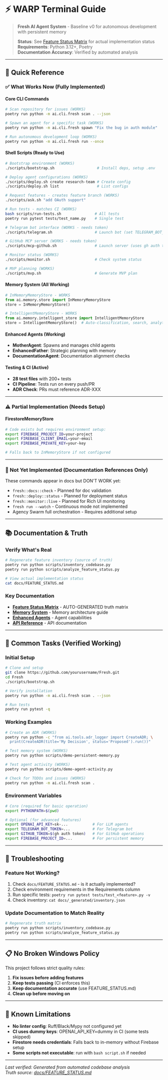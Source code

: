 # ⚡ WARP Terminal Guide

> **Fresh AI Agent System** - Baseline v0 for autonomous development with persistent memory
> 
> **Status**: See [Feature Status Matrix](docs/FEATURE_STATUS.md) for actual implementation status  
> **Requirements**: Python 3.12+, Poetry  
> **Documentation Accuracy**: Verified by automated analysis

---

## 🎯 Quick Reference

### ✅ What Works Now (Fully Implemented)

#### Core CLI Commands
```bash
# Scan repository for issues (WORKS)
poetry run python -m ai.cli.fresh scan . --json

# Spawn an agent for a specific task (WORKS) 
poetry run python -m ai.cli.fresh spawn "Fix the bug in auth module"

# Run autonomous development loop (WORKS)
poetry run python -m ai.cli.fresh run --once
```

#### Shell Scripts (Ready to Use)
```bash
# Bootstrap environment (WORKS)
./scripts/bootstrap.sh                   # Install deps, setup .env

# Deploy agent configurations (WORKS)
./scripts/deploy.sh create research-team # Create config
./scripts/deploy.sh list                 # List configs

# Request features - creates feature branch (WORKS)
./scripts/ask.sh "add OAuth support"     

# Run tests - matches CI (WORKS)
bash scripts/run-tests.sh               # All tests
poetry run pytest tests/test_name.py    # Single test

# Telegram bot interface (WORKS - needs token)
./scripts/telegram.sh                   # Launch bot (set TELEGRAM_BOT_TOKEN first)

# GitHub MCP server (WORKS - needs token)
./scripts/mcp-github.sh                 # Launch server (uses gh auth token)

# Monitor status (WORKS)
./scripts/monitor.sh                    # Check system status

# MVP planning (WORKS)
./scripts/mvp.sh                        # Generate MVP plan
```

#### Memory System (All Working)
```python
# InMemoryMemoryStore - WORKS
from ai.memory.store import InMemoryMemoryStore
store = InMemoryMemoryStore()

# IntelligentMemoryStore - WORKS  
from ai.memory.intelligent_store import IntelligentMemoryStore
store = IntelligentMemoryStore()  # Auto-classification, search, analytics
```

#### Enhanced Agents (Working)
- **MotherAgent**: Spawns and manages child agents
- **EnhancedFather**: Strategic planning with memory
- **DocumentationAgent**: Documentation alignment checks

#### Testing & CI (Active)
- **28 test files** with 200+ tests
- **CI Pipeline**: Tests run on every push/PR
- **ADR Check**: PRs must reference ADR-XXX

---

### ⚠️ Partial Implementation (Needs Setup)

#### FirestoreMemoryStore
```bash
# Code exists but requires environment setup:
export FIREBASE_PROJECT_ID=your-project
export FIREBASE_CLIENT_EMAIL=your-email  
export FIREBASE_PRIVATE_KEY=your-key

# Falls back to InMemoryStore if not configured
```

---

### 🚧 Not Yet Implemented (Documentation References Only)

These commands appear in docs but DON'T WORK yet:
- `fresh::docs::check` - Planned for doc validation
- `fresh::deploy::status` - Planned for deployment status  
- `fresh::monitor::live` - Planned for Rich UI monitoring
- `fresh run --watch` - Continuous mode not implemented
- Agency Swarm full orchestration - Requires additional setup

---

## 📚 Documentation & Truth

### Verify What's Real
```bash
# Regenerate feature inventory (source of truth)
poetry run python scripts/inventory_codebase.py
poetry run python scripts/analyze_feature_status.py

# View actual implementation status
cat docs/FEATURE_STATUS.md
```

### Key Documentation
- **[Feature Status Matrix](docs/FEATURE_STATUS.md)** - AUTO-GENERATED truth matrix
- **[Memory System](docs/MEMORY_SYSTEM.md)** - Memory architecture guide
- **[Enhanced Agents](docs/ENHANCED_AGENTS.md)** - Agent capabilities
- **[API Reference](docs/API_REFERENCE.md)** - API documentation

---

## 🔧 Common Tasks (Verified Working)

### Initial Setup
```bash
# Clone and setup
git clone https://github.com/yourusername/Fresh.git
cd Fresh
./scripts/bootstrap.sh

# Verify installation
poetry run python -m ai.cli.fresh scan . --json

# Run tests
poetry run pytest -q
```

### Working Examples
```bash
# Create an ADR (WORKS)
poetry run python -c "from ai.tools.adr_logger import CreateADR; \
  print(CreateADR(title='My Decision', status='Proposed').run())"

# Test memory system (WORKS)
poetry run python scripts/demo-persistent-memory.py

# Test agent activity (WORKS)
poetry run python scripts/demo-agent-activity.py

# Check for TODOs and issues (WORKS)
poetry run python -m ai.cli.fresh scan .
```

### Environment Variables
```bash
# Core (required for basic operation)
export PYTHONPATH=$(pwd)

# Optional (for advanced features)
export OPENAI_API_KEY=sk-...           # For LLM agents
export TELEGRAM_BOT_TOKEN=...          # For Telegram bot
export GITHUB_TOKEN=$(gh auth token)   # For GitHub operations
export FIREBASE_PROJECT_ID=...         # For persistent memory
```

---

## 🐛 Troubleshooting

### Feature Not Working?
1. Check `docs/FEATURE_STATUS.md` - is it actually implemented?
2. Check environment requirements in the Requirements column
3. Run specific tests: `poetry run pytest tests/test_<feature>.py -v`
4. Check inventory: `cat docs/_generated/inventory.json`

### Update Documentation to Match Reality
```bash
# Regenerate truth matrix
poetry run python scripts/inventory_codebase.py
poetry run python scripts/analyze_feature_status.py
```

---

## 📋 No Broken Windows Policy

This project follows strict quality rules:
1. **Fix issues before adding features**
2. **Keep tests passing** (CI enforces this)
3. **Keep documentation accurate** (use FEATURE_STATUS.md)
4. **Clean up before moving on**

---

## 🛑 Known Limitations

- **No linter config**: Ruff/Black/Mypy not configured yet
- **CI uses dummy keys**: OPENAI_API_KEY=dummy in CI (some tests skipped)
- **Firestore needs credentials**: Falls back to in-memory without Firebase setup
- **Some scripts not executable**: run with `bash script.sh` if needed

---

*Last verified: Generated from automated codebase analysis*  
*Truth source: [docs/FEATURE_STATUS.md](docs/FEATURE_STATUS.md)*
